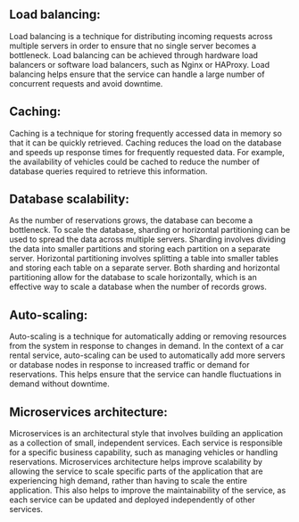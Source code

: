 ## Load balancing: 

Load balancing is a technique for distributing incoming requests across multiple servers in order to ensure that no single server becomes a bottleneck. Load balancing can be achieved through hardware load balancers or software load balancers, such as Nginx or HAProxy. Load balancing helps ensure that the service can handle a large number of concurrent requests and avoid downtime.

## Caching: 

Caching is a technique for storing frequently accessed data in memory so that it can be quickly retrieved. Caching reduces the load on the database and speeds up response times for frequently requested data. For example, the availability of vehicles could be cached to reduce the number of database queries required to retrieve this information.

## Database scalability: 

As the number of reservations grows, the database can become a bottleneck. To scale the database, sharding or horizontal partitioning can be used to spread the data across multiple servers. Sharding involves dividing the data into smaller partitions and storing each partition on a separate server. Horizontal partitioning involves splitting a table into smaller tables and storing each table on a separate server. Both sharding and horizontal partitioning allow for the database to scale horizontally, which is an effective way to scale a database when the number of records grows.

## Auto-scaling: 

Auto-scaling is a technique for automatically adding or removing resources from the system in response to changes in demand. In the context of a car rental service, auto-scaling can be used to automatically add more servers or database nodes in response to increased traffic or demand for reservations. This helps ensure that the service can handle fluctuations in demand without downtime.

## Microservices architecture: 

Microservices is an architectural style that involves building an application as a collection of small, independent services. Each service is responsible for a specific business capability, such as managing vehicles or handling reservations. Microservices architecture helps improve scalability by allowing the service to scale specific parts of the application that are experiencing high demand, rather than having to scale the entire application. This also helps to improve the maintainability of the service, as each service can be updated and deployed independently of other services.
